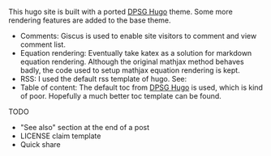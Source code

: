 
This hugo site is built with a ported [DPSG Hugo](https://github.com/pfadfinder-konstanz/hugo-dpsg) theme. Some more rendering features are added to the base theme.

- Comments: Giscus is used to enable site visitors to comment and view comment list.
- Equation rendering: Eventually take katex as a solution for markdown equation rendering. Although the original mathjax method behaves badly, the code used to setup mathjax equation rendering is kept.
- RSS: I used the default rss template of hugo. See: 
- Table of content: The default toc from [DPSG Hugo](https://github.com/pfadfinder-konstanz/hugo-dpsg) is used, which is kind of poor. Hopefully a much better toc template can be found.

TODO

- "See also" section at the end of a post
- LICENSE claim template
- Quick share
